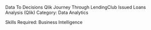 Data To Decisions Qlik Journey Through LendingClub Issued Loans Analysis (Qlik)
Category: Data Analytics

Skills Required: Business Intelligence
